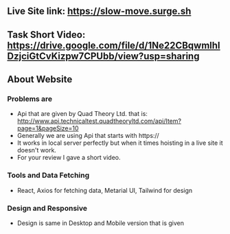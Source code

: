 ## Live Site link: https://slow-move.surge.sh
## Task Short Video: https://drive.google.com/file/d/1Ne22CBqwmlhIDzjciGtCvKizpw7CPUbb/view?usp=sharing

## About Website
### Problems are
* Api that are given by Quad Theory Ltd. that is: http://www.api.technicaltest.quadtheoryltd.com/api/Item?page=1&pageSize=10
* Generally we are using Api that starts with https://
* It works in local server perfectly but when it times hoisting in a live site it doesn't work. 
* For your review I gave a short video.

### Tools and Data Fetching
* React, Axios for fetching data, Metarial UI, Tailwind for design

### Design and Responsive
* Design is same in Desktop and Mobile version that is given
